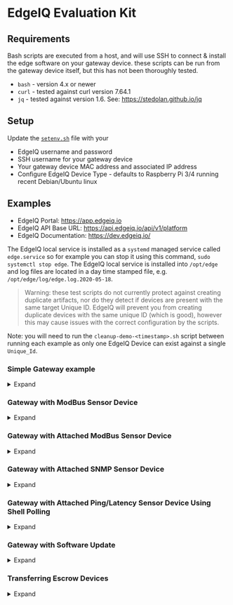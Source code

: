 # EdgeIQ Evaluation Kit

## Requirements


Bash scripts are executed from a host, and will use SSH to connect & install the edge software on your gateway device. these scripts can be run from the gateway device itself, but this has not been thoroughly tested.

* `bash` - version 4.x or newer
* `curl` - tested against curl version 7.64.1
* `jq` - tested against version 1.6. See: <https://stedolan.github.io/jq>


## Setup

Update the [`setenv.sh`](setenv.sh) file with your

* EdgeIQ username and password
* SSH username for your gateway device
* Your gateway device MAC address and associated IP address
* Configure EdgeIQ Device Type - defaults to Raspberry Pi 3/4 running recent Debian/Ubuntu linux

## Examples

* EdgeIQ Portal: <https://app.edgeiq.io>
* EdgeIQ API Base URL: <https://api.edgeiq.io/api/v1/platform>
* EdgeIQ Documentation: <https://dev.edgeiq.io/>

The EdgeIQ local service is installed as a `systemd` managed service called `edge.service` so for example you can stop it using this command, `sudo systemctl stop edge`. The EdgeIQ local service is installed into `/opt/edge` and log files are located in a day time stamped file, e.g. `/opt/edge/log/edge.log.2020-05-18`.

> Warning: these test scripts do not currently protect against creating duplicate artifacts, nor do they detect if devices are present with the same target Unique ID. EdgeIQ will prevent you from creating duplicate devices with the same unique ID (which is good), however this may cause issues with the correct configuration by the scripts.

Note: you will need to run the `cleanup-demo-<timestamp>.sh` script between running each example as only one EdgeIQ Device can exist against a single `Unique_Id`.

### Simple Gateway example
<details>
<summary>Expand</summary>
In `simple_gateway` subdirectory, run the following commands.

1. Run [`create_edgeiq_configuration.sh`](simple_gateway/create_edgeiq_configuration.sh). This will configure an EdgeIQ Device that can be used to remotely manage your gateway
2. Run [`gateway_provision.sh`](simple_gateway/gateway_provision.sh). This will install the EdgeIQ SmartEdge software onto the gateway and associate it with the EdgeIQ Device configured in the previous step.

The `create_edgeiq_configuration.sh` script will create a `cleanup-demo-<timestamp>.sh` file that contains API commands to delete EdgeIQ artifacts created by the create script. The cleanup scripts will delete themselves upon successful completion.

There is a helper script [`query_entities.sh`](simple_gateway/query_entities.sh) that provides examples of various ways to query artifacts from EdgeIQ.
</details>

### Gateway with ModBus Sensor Device
<details>
<summary>Expand</summary>
This example shows how EdgeIQ can be configured to manage an edge gateway device with a connected Modbus sensor. The sensor data will be forwarded to an HTTP listener. The [`httpprint.py`](gateway_with_modbus_sensor/instance_files/httpprint.py) is an example of such a listener that will print out all HTTP messages that it receives.

Notes:

* These scripts were tested against the free [diagslave](https://www.modbusdriver.com/diagslave.html) Modbus simulator, e.g. `diagslave -m tcp`.
* To use the included [`httpprint.py`](gateway_with_modbus_sensor/instance_files/httpprint.py), you need to have a recent version of Python 3 installed. e.g. `python3 httpprint.py`
* To see the `httpprint.py` output, run on the gateway device, e.g. Raspberry Pi, the following command `journalctl -f -all -u httpprint`.

In `gateway_with_modbus_sensor` subdirectory, run the following commands.

1. Run [`create_edgeiq_configuration.sh`](gateway_with_modbus_sensor/create_edgeiq_configuration.sh). This will configure an EdgeIQ Device that can be used to remotely manage your gateway
2. Run [`gateway_provision.sh`](gateway_with_modbus_sensor/gateway_provision.sh). This will install the EdgeIQ SmartEdge software onto the gateway and associate it with the EdgeIQ Device configured in the previous step.

The `create_edgeiq_configuration.sh` script will create a `cleanup-demo-<timestamp>.sh` file that contains API commands to delete EdgeIQ artifacts created by the create script. The cleanup scripts will delete themselves upon successful completion.

There are some helper scripts:

* [`query_entities.sh`](gateway_with_modbus_sensor/query_entities.sh) provides examples of querying EdgeIQ for specific devices based on `unique_id` and that have a `demo` tag. More details on Query parameters [here](https://dev.edgeiq.io/docs/api-overrview#query-string-operators)
* [`diagslave_install.sh`](gateway_with_modbus_sensor/instance_files/diagslave_install.sh) is an example of how to install diagslave Modbus simulator as a systemd service. Must be run as root, e.g., `sudo ./diagslave_install.sh`. You can then use `journalctl -f --all -u diagslave` to follow logs. Note the `--all` options overcomes the `[xxB blob data]` by converting the binary output from diagslave.

The Modbus sensor/simulator and the HTTP Listener should be running **BEFORE** running these scripts.
</details>

### Gateway with Attached ModBus Sensor Device
<details>
<summary>Expand</summary>
This example shows how EdgeIQ can be configured to manage an edge gateway device with a connected Modbus sensor. The ModBus sensor is modeled as an attached device to the Gateway device. Otherwise this example is identical to Gateway with ModBus Sensor example. The sensor data will be forwarded to an HTTP listener. The [`httpprint.py`](gateway_with_attached_sensor/instance_files/httpprint.py) is an example of such a listener that will print out all HTTP messages that it receives.

Notes:

* These scripts were tested against the free [diagslave](https://www.modbusdriver.com/diagslave.html) Modbus simulator, e.g. `diagslave -m tcp`.
* To use the included [`httpprint.py`](gateway_with_attached_sensor/instance_files/httpprint.py), you need to have a recent version of Python 3 installed. e.g. `python3 httpprint.py`
* To see the `httpprint.py` output, run on the gateway device, e.g. Raspberry Pi, the following command `journalctl -f -all -u httpprint`.

In `gateway_with_attached_sensor` subdirectory, run the following commands.

1. Run [`create_edgeiq_configuration.sh`](gateway_with_attached_sensor/create_edgeiq_configuration.sh). This will configure an EdgeIQ Device that can be used to remotely manage your gateway
2. Run [`gateway_provision.sh`](gateway_with_attached_sensor/gateway_provision.sh). This will install the EdgeIQ SmartEdge software onto the gateway and associate it with the EdgeIQ Device configured in the previous step.

The `create_edgeiq_configuration.sh` script will create a `cleanup-demo-<timestamp>.sh` file that contains API commands to delete EdgeIQ artifacts created by the create script. The cleanup scripts will delete themselves upon successful completion.

There are some helper scripts:


* [`query_entities.sh`](gateway_with_attached_sensor/query_entities.sh) provides examples of querying EdgeIQ for specific devices based on `unique_id` and that have a `demo` tag. More details on Query parameters [here](https://dev.edgeiq.io/docs/api-overrview#query-string-operators)
* [`diagslave_install.sh`](gateway_with_attached_sensor/diagslave_install.sh) is an example of how to install diagslave Modbus simulator as a systemd service. Must be run as root, e.g., `sudo ./diagslave_install.sh`. You can then use `journalctl -f --all -u diagslave` to follow logs. Note the `--all` options overcomes the `[xxB blob data]` by converting the binary output from diagslave.

The Modbus sensor/simulator and the HTTP Listener should be running **BEFORE** running these scripts.
</details>

### Gateway with Attached SNMP Sensor Device
<details>
<summary>Expand</summary>
This example shows how EdgeIQ can be configured to manage an edge gateway device with a connected SNMP sensor. The SNMP sensor is modeled as an attached device to the Gateway device. The sensor data will be forwarded to an HTTP listener. The [`httpprint.py`](gateway_with_attached_sensor_snmp/instance_files/httpprint.py) is an example of such a listener that will print out all HTTP messages that it receives.



Notes:

* These scripts were tested against the Raspberry Ri Raspian (Raspberry Pi OS) running a gateway local `snmpd` installed by [`gateway_provision.sh`](gateway_with_attached_sensor_snmp/gateway_provision.sh)
* To use the included [`httpprint.py`](gateway_with_attached_sensor_snmp/instance_files/httpprint.py), you need to have a recent version of Python 3 installed. e.g. `python3 httpprint.py`
* To see the `httpprint.py` output, run on the gateway device, e.g. Raspberry Pi, the following command `journalctl -f -all -u httpprint`.

In `gateway_with_attached_sensor_snmp` subdirectory, run the following commands.

1. Run [`create_edgeiq_configuration.sh`](gateway_with_attached_sensor_snmp/create_edgeiq_configuration.sh). This will configure an EdgeIQ Device that can be used to remotely manage your gateway
2. Run [`gateway_provision.sh`](gateway_with_attached_sensor_snmp/gateway_provision.sh). This will install the EdgeIQ SmartEdge software onto the gateway and associate it with the EdgeIQ Device configured in the previous step.

The `create_edgeiq_configuration.sh` script will create a `cleanup-demo-<timestamp>.sh` file that contains API commands to delete EdgeIQ artifacts created by the create script. The cleanup scripts will delete themselves upon successful completion.

There are some helper scripts:

* [`query_entities.sh`](gateway_with_attached_sensor_snmp/query_entities.sh) provides examples of querying EdgeIQ for specific devices based on `unique_id` and that have a `demo` tag. More details on Query parameters [here](https://dev.edgeiq.io/docs/api-overrview#query-string-operators)

</details>

### Gateway with Attached Ping/Latency Sensor Device Using Shell Polling
<details>
<summary>Expand</summary>
This example shows how EdgeIQ can be configured to manage an edge gateway device with a connected latency sensor (i.e. ping a downstream device from the gateway). The latency sensor is modeled as an attached device to the Gateway device, with an attached Ingestor that performs the shell polling.


1. Run [`create_edgeiq_configuration.sh`](gateway_with_attached_sensor_ping/create_edgeiq_configuration.sh). This will configure an EdgeIQ Device for Gateway and Sensor, Device Types for each, Ingestor, Translator, and Policies that can be used to remotely manage your gateway and endpoint devices.
2. Run [`gateway_provision.sh`](gateway_with_attached_sensor_ping/gateway_provision.sh). This will install the EdgeIQ SmartEdge software onto the gateway and associate it with the EdgeIQ Device configured in the previous step.

The `create_edgeiq_configuration.sh` script will create a `cleanup-demo-<timestamp>.sh` file that contains API commands to delete EdgeIQ artifacts created by the create script. The cleanup scripts will delete themselves upon successful completion.
</details>

### Gateway with Software Update
<details>
<summary>Expand</summary>
This example shows how to create and send a Software Update command in the EdgeIQ platform.


1. Run [`create_edgeiq_configuration.sh`](gateway_with_attached_sensor_ping/create_edgeiq_configuration.sh). This will configure an EdgeIQ Device for Gateway and Sensor, Device Types for each, Ingestor, Translator, and Policies that can be used to remotely manage your gateway and endpoint devices.
2. Run [`gateway_provision.sh`](gateway_with_attached_sensor_ping/gateway_provision.sh). This will install the EdgeIQ SmartEdge software onto the gateway and associate it with the EdgeIQ Device configured in the previous step.

The `create_edgeiq_configuration.sh` script will create a `cleanup-demo-<timestamp>.sh` file that contains API commands to delete EdgeIQ artifacts created by the create script. The cleanup scripts will delete themselves upon successful completion.
</details>

### Transferring Escrow Devices

<details>

<summary>Expand</summary>
This example walks through the process to onboard and transfer an Escrow Device. See <https://dev.edgeiq.io/docs/escrow-devices-and-transfers>
<https://files.readme.io/ae55db6-escrow_workflow.png>

This script will perform the following actions:

 - Create two subaccounts under your account: "Demo Manufacturer" and "Demo Customer"
 - Create a User for each subaccount
 - Create Device Type & Device in "Demo Manufacturer" account
 - Provision gateway device & create token ID on device: `/opt/escrow_token`
 - Create Escrow Device on "Demo Manufacturer"
 - Create Device Transfer Request on "Demo Manufacturer"
 - Get Device Transfer Request Status/Errors on "Demo Manufacturer"
 - Accept devices on "Demo Customer" subaccounts
 - Create Software Update & execute on device

Steps involved:
1. Run [`step1_create_escrow`](gateway_with_attached_sensor_ping/create_edgeiq_configuration.sh). This will configure an EdgeIQ Device for Gateway and Sensor, Device Types for each, Ingestor, Translator, and Policies that can be used to remotely manage your gateway and endpoint devices.
2. Run [`step2_gateway_provision.sh`](gateway_with_attached_sensor_ping/gateway_provision.sh). This will install the EdgeIQ SmartEdge software onto the gateway and associate it with the EdgeIQ Device configured in the previous step.
3. Run [`step3_gateway_provision.sh`](gateway_with_attached_sensor_ping/gateway_provision.sh). This will install the EdgeIQ SmartEdge software onto the gateway and associate it with the EdgeIQ Device configured in the previous step.


The `create_edgeiq_configuration.sh` script will create a `cleanup-demo-<timestamp>.sh` file that contains API commands to delete EdgeIQ artifacts created by the create script. The cleanup scripts will delete themselves upon successful completion.
</details>
